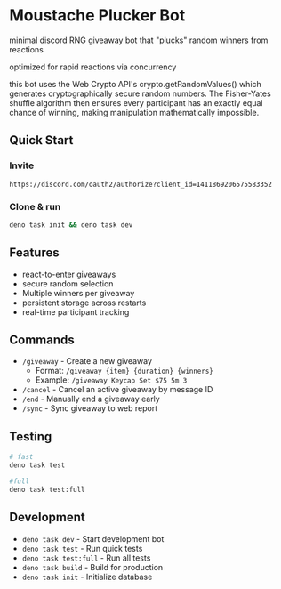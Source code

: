 # Moustache Plucker Bot

minimal discord RNG giveaway bot that "plucks" random winners from reactions

optimized for rapid reactions via concurrency

this bot uses the Web Crypto API's crypto.getRandomValues() which generates cryptographically secure random numbers. The Fisher-Yates shuffle algorithm then ensures every participant has an exactly equal chance of winning, making manipulation mathematically impossible.

## Quick Start

### Invite

```
https://discord.com/oauth2/authorize?client_id=1411869206575583352
```

### Clone & run

```bash
deno task init && deno task dev
```

## Features

- react-to-enter giveaways
- secure random selection
- Multiple winners per giveaway
- persistent storage across restarts
- real-time participant tracking

## Commands

- `/giveaway` - Create a new giveaway
  - Format: `/giveaway {item} {duration} {winners}`
  - Example: `/giveaway Keycap Set $75 5m 3`
- `/cancel` - Cancel an active giveaway by message ID
- `/end` - Manually end a giveaway early
- `/sync` - Sync giveaway to web report

## Testing

```bash
# fast
deno task test

#full
deno task test:full
```

## Development

- `deno task dev` - Start development bot
- `deno task test` - Run quick tests
- `deno task test:full` - Run all tests
- `deno task build` - Build for production
- `deno task init` - Initialize database